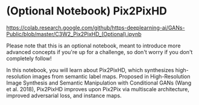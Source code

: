 # (Optional Notebook) Pix2PixHD

https://colab.research.google.com/github/https-deeplearning-ai/GANs-Public/blob/master/C3W2_Pix2PixHD_(Optional).ipynb

Please note that this is an optional notebook, meant to introduce more advanced concepts if you're up for a challenge, so don't worry if you don't completely follow!

In this notebook, you will learn about Pix2PixHD, which synthesizes high-resolution images from semantic label maps. Proposed in High-Resolution Image Synthesis and Semantic Manipulation with Conditional GANs (Wang et al. 2018), Pix2PixHD improves upon Pix2Pix via multiscale architecture, improved adversarial loss, and instance maps.

